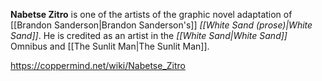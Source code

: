 **Nabetse Zitro** is one of the artists of the graphic novel adaptation of [[Brandon Sanderson\|Brandon Sanderson's]] *[[White Sand (prose)\|White Sand]]*. He is credited as an artist in the *[[White Sand\|White Sand]]* Omnibus and [[The Sunlit Man\|The Sunlit Man]].



https://coppermind.net/wiki/Nabetse_Zitro